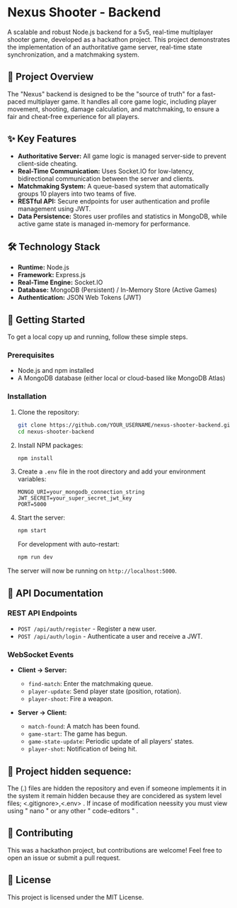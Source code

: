 # Nexus Shooter - Backend

A scalable and robust Node.js backend for a 5v5, real-time multiplayer shooter game, developed as a hackathon project. This project demonstrates the implementation of an authoritative game server, real-time state synchronization, and a matchmaking system.

## 🎯 Project Overview

The "Nexus" backend is designed to be the "source of truth" for a fast-paced multiplayer game. It handles all core game logic, including player movement, shooting, damage calculation, and matchmaking, to ensure a fair and cheat-free experience for all players.

## ✨ Key Features

- **Authoritative Server:** All game logic is managed server-side to prevent client-side cheating.
- **Real-Time Communication:** Uses Socket.IO for low-latency, bidirectional communication between the server and clients.
- **Matchmaking System:** A queue-based system that automatically groups 10 players into two teams of five.
- **RESTful API:** Secure endpoints for user authentication and profile management using JWT.
- **Data Persistence:** Stores user profiles and statistics in MongoDB, while active game state is managed in-memory for performance.

## 🛠 Technology Stack

- **Runtime:** Node.js
- **Framework:** Express.js
- **Real-Time Engine:** Socket.IO
- **Database:** MongoDB (Persistent) / In-Memory Store (Active Games)
- **Authentication:** JSON Web Tokens (JWT)

## 🚀 Getting Started

To get a local copy up and running, follow these simple steps.

### Prerequisites

- Node.js and npm installed
- A MongoDB database (either local or cloud-based like MongoDB Atlas)

### Installation

1.  Clone the repository:
    ```bash
    git clone https://github.com/YOUR_USERNAME/nexus-shooter-backend.git
    cd nexus-shooter-backend
    ```
2.  Install NPM packages:
    ```bash
    npm install
    ```
3.  Create a `.env` file in the root directory and add your environment variables:
    ```env
    MONGO_URI=your_mongodb_connection_string
    JWT_SECRET=your_super_secret_jwt_key
    PORT=5000
    ```
4.  Start the server:
    ```bash
    npm start
    ```
    For development with auto-restart:
    ```bash
    npm run dev
    ```

The server will now be running on `http://localhost:5000`.

## 📖 API Documentation

### REST API Endpoints

- `POST /api/auth/register` - Register a new user.
- `POST /api/auth/login` - Authenticate a user and receive a JWT.

### WebSocket Events

- **Client -> Server:**
  - `find-match`: Enter the matchmaking queue.
  - `player-update`: Send player state (position, rotation).
  - `player-shoot`: Fire a weapon.

- **Server -> Client:**
  - `match-found`: A match has been found.
  - `game-start`: The game has begun.
  - `game-state-update`: Periodic update of all players' states.
  - `player-shot`: Notification of being hit.

## 📄 Project hidden sequence:
The (.) files are hidden the repository and even if someone implements it in the system it remain hidden because they are concidered as system level files; <.gitignore>,<.env> . If incase of modification neessity you must view using " nano " or any other " code-editors " .

## 🤝 Contributing

This was a hackathon project, but contributions are welcome! Feel free to open an issue or submit a pull request.

## 📜 License

This project is licensed under the MIT License.
